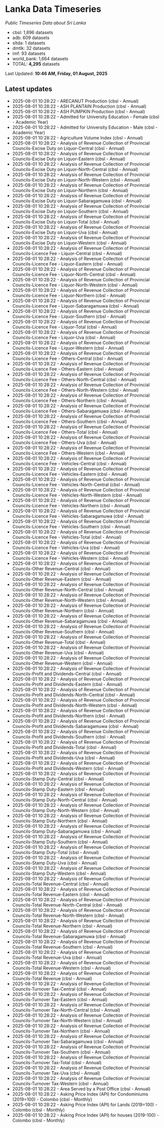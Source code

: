 # Lanka Data Timeseries
*Public Timeseries Data about Sri Lanka*

* cbsl: 1,896 datasets
* adb: 609 datasets
* sltda: 1 datasets
* dmtlk: 32 datasets
* imf: 93 datasets
* world_bank: 1,664 datasets
* TOTAL: **4,295** datasets

Last Updated: **10:46 AM, Friday, 01 August, 2025**

## Latest updates

* 2025-08-01 10:28:22 - ARECANUT Production (cbsl - Annual)
* 2025-08-01 10:28:22 - ASH PLANTAIN Production (cbsl - Annual)
* 2025-08-01 10:28:22 - ASH PUMPKIN Production (cbsl - Annual)
* 2025-08-01 10:28:22 - Admitted for University Education - Female (cbsl - Academic Year)
* 2025-08-01 10:28:22 - Admitted for University Education - Male (cbsl - Academic Year)
* 2025-08-01 10:28:22 - Agriculture Volume Index (cbsl - Annual)
* 2025-08-01 10:28:22 - Analysis of Revenue Collection of Provincial Councils-Excise Duty on Liquor-Central (cbsl - Annual)
* 2025-08-01 10:28:22 - Analysis of Revenue Collection of Provincial Councils-Excise Duty on Liquor-Eastern (cbsl - Annual)
* 2025-08-01 10:28:22 - Analysis of Revenue Collection of Provincial Councils-Excise Duty on Liquor-North-Central (cbsl - Annual)
* 2025-08-01 10:28:22 - Analysis of Revenue Collection of Provincial Councils-Excise Duty on Liquor-North-Western (cbsl - Annual)
* 2025-08-01 10:28:22 - Analysis of Revenue Collection of Provincial Councils-Excise Duty on Liquor-Northern (cbsl - Annual)
* 2025-08-01 10:28:22 - Analysis of Revenue Collection of Provincial Councils-Excise Duty on Liquor-Sabaragamuwa (cbsl - Annual)
* 2025-08-01 10:28:22 - Analysis of Revenue Collection of Provincial Councils-Excise Duty on Liquor-Southern (cbsl - Annual)
* 2025-08-01 10:28:22 - Analysis of Revenue Collection of Provincial Councils-Excise Duty on Liquor-Total (cbsl - Annual)
* 2025-08-01 10:28:22 - Analysis of Revenue Collection of Provincial Councils-Excise Duty on Liquor-Uva (cbsl - Annual)
* 2025-08-01 10:28:22 - Analysis of Revenue Collection of Provincial Councils-Excise Duty on Liquor-Western (cbsl - Annual)
* 2025-08-01 10:28:22 - Analysis of Revenue Collection of Provincial Councils-Licence Fee - Liquor-Central (cbsl - Annual)
* 2025-08-01 10:28:22 - Analysis of Revenue Collection of Provincial Councils-Licence Fee - Liquor-Eastern (cbsl - Annual)
* 2025-08-01 10:28:22 - Analysis of Revenue Collection of Provincial Councils-Licence Fee - Liquor-North-Central (cbsl - Annual)
* 2025-08-01 10:28:22 - Analysis of Revenue Collection of Provincial Councils-Licence Fee - Liquor-North-Western (cbsl - Annual)
* 2025-08-01 10:28:22 - Analysis of Revenue Collection of Provincial Councils-Licence Fee - Liquor-Northern (cbsl - Annual)
* 2025-08-01 10:28:22 - Analysis of Revenue Collection of Provincial Councils-Licence Fee - Liquor-Sabaragamuwa (cbsl - Annual)
* 2025-08-01 10:28:22 - Analysis of Revenue Collection of Provincial Councils-Licence Fee - Liquor-Southern (cbsl - Annual)
* 2025-08-01 10:28:22 - Analysis of Revenue Collection of Provincial Councils-Licence Fee - Liquor-Total (cbsl - Annual)
* 2025-08-01 10:28:22 - Analysis of Revenue Collection of Provincial Councils-Licence Fee - Liquor-Uva (cbsl - Annual)
* 2025-08-01 10:28:22 - Analysis of Revenue Collection of Provincial Councils-Licence Fee - Liquor-Western (cbsl - Annual)
* 2025-08-01 10:28:22 - Analysis of Revenue Collection of Provincial Councils-Licence Fee - Others-Central (cbsl - Annual)
* 2025-08-01 10:28:22 - Analysis of Revenue Collection of Provincial Councils-Licence Fee - Others-Eastern (cbsl - Annual)
* 2025-08-01 10:28:22 - Analysis of Revenue Collection of Provincial Councils-Licence Fee - Others-North-Central (cbsl - Annual)
* 2025-08-01 10:28:22 - Analysis of Revenue Collection of Provincial Councils-Licence Fee - Others-North-Western (cbsl - Annual)
* 2025-08-01 10:28:22 - Analysis of Revenue Collection of Provincial Councils-Licence Fee - Others-Northern (cbsl - Annual)
* 2025-08-01 10:28:22 - Analysis of Revenue Collection of Provincial Councils-Licence Fee - Others-Sabaragamuwa (cbsl - Annual)
* 2025-08-01 10:28:22 - Analysis of Revenue Collection of Provincial Councils-Licence Fee - Others-Southern (cbsl - Annual)
* 2025-08-01 10:28:22 - Analysis of Revenue Collection of Provincial Councils-Licence Fee - Others-Total (cbsl - Annual)
* 2025-08-01 10:28:22 - Analysis of Revenue Collection of Provincial Councils-Licence Fee - Others-Uva (cbsl - Annual)
* 2025-08-01 10:28:22 - Analysis of Revenue Collection of Provincial Councils-Licence Fee - Others-Western (cbsl - Annual)
* 2025-08-01 10:28:22 - Analysis of Revenue Collection of Provincial Councils-Licence Fee - Vehicles-Central (cbsl - Annual)
* 2025-08-01 10:28:22 - Analysis of Revenue Collection of Provincial Councils-Licence Fee - Vehicles-Eastern (cbsl - Annual)
* 2025-08-01 10:28:22 - Analysis of Revenue Collection of Provincial Councils-Licence Fee - Vehicles-North-Central (cbsl - Annual)
* 2025-08-01 10:28:22 - Analysis of Revenue Collection of Provincial Councils-Licence Fee - Vehicles-North-Western (cbsl - Annual)
* 2025-08-01 10:28:22 - Analysis of Revenue Collection of Provincial Councils-Licence Fee - Vehicles-Northern (cbsl - Annual)
* 2025-08-01 10:28:22 - Analysis of Revenue Collection of Provincial Councils-Licence Fee - Vehicles-Sabaragamuwa (cbsl - Annual)
* 2025-08-01 10:28:22 - Analysis of Revenue Collection of Provincial Councils-Licence Fee - Vehicles-Southern (cbsl - Annual)
* 2025-08-01 10:28:22 - Analysis of Revenue Collection of Provincial Councils-Licence Fee - Vehicles-Total (cbsl - Annual)
* 2025-08-01 10:28:22 - Analysis of Revenue Collection of Provincial Councils-Licence Fee - Vehicles-Uva (cbsl - Annual)
* 2025-08-01 10:28:22 - Analysis of Revenue Collection of Provincial Councils-Licence Fee - Vehicles-Western (cbsl - Annual)
* 2025-08-01 10:28:22 - Analysis of Revenue Collection of Provincial Councils-Other Revenue-Central (cbsl - Annual)
* 2025-08-01 10:28:22 - Analysis of Revenue Collection of Provincial Councils-Other Revenue-Eastern (cbsl - Annual)
* 2025-08-01 10:28:22 - Analysis of Revenue Collection of Provincial Councils-Other Revenue-North-Central (cbsl - Annual)
* 2025-08-01 10:28:22 - Analysis of Revenue Collection of Provincial Councils-Other Revenue-North-Western (cbsl - Annual)
* 2025-08-01 10:28:22 - Analysis of Revenue Collection of Provincial Councils-Other Revenue-Northern (cbsl - Annual)
* 2025-08-01 10:28:22 - Analysis of Revenue Collection of Provincial Councils-Other Revenue-Sabaragamuwa (cbsl - Annual)
* 2025-08-01 10:28:22 - Analysis of Revenue Collection of Provincial Councils-Other Revenue-Southern (cbsl - Annual)
* 2025-08-01 10:28:22 - Analysis of Revenue Collection of Provincial Councils-Other Revenue-Total (cbsl - Annual)
* 2025-08-01 10:28:22 - Analysis of Revenue Collection of Provincial Councils-Other Revenue-Uva (cbsl - Annual)
* 2025-08-01 10:28:22 - Analysis of Revenue Collection of Provincial Councils-Other Revenue-Western (cbsl - Annual)
* 2025-08-01 10:28:22 - Analysis of Revenue Collection of Provincial Councils-Profit and Dividends-Central (cbsl - Annual)
* 2025-08-01 10:28:22 - Analysis of Revenue Collection of Provincial Councils-Profit and Dividends-Eastern (cbsl - Annual)
* 2025-08-01 10:28:22 - Analysis of Revenue Collection of Provincial Councils-Profit and Dividends-North-Central (cbsl - Annual)
* 2025-08-01 10:28:22 - Analysis of Revenue Collection of Provincial Councils-Profit and Dividends-North-Western (cbsl - Annual)
* 2025-08-01 10:28:22 - Analysis of Revenue Collection of Provincial Councils-Profit and Dividends-Northern (cbsl - Annual)
* 2025-08-01 10:28:22 - Analysis of Revenue Collection of Provincial Councils-Profit and Dividends-Sabaragamuwa (cbsl - Annual)
* 2025-08-01 10:28:22 - Analysis of Revenue Collection of Provincial Councils-Profit and Dividends-Southern (cbsl - Annual)
* 2025-08-01 10:28:22 - Analysis of Revenue Collection of Provincial Councils-Profit and Dividends-Total (cbsl - Annual)
* 2025-08-01 10:28:22 - Analysis of Revenue Collection of Provincial Councils-Profit and Dividends-Uva (cbsl - Annual)
* 2025-08-01 10:28:22 - Analysis of Revenue Collection of Provincial Councils-Profit and Dividends-Western (cbsl - Annual)
* 2025-08-01 10:28:22 - Analysis of Revenue Collection of Provincial Councils-Stamp Duty-Central (cbsl - Annual)
* 2025-08-01 10:28:22 - Analysis of Revenue Collection of Provincial Councils-Stamp Duty-Eastern (cbsl - Annual)
* 2025-08-01 10:28:22 - Analysis of Revenue Collection of Provincial Councils-Stamp Duty-North-Central (cbsl - Annual)
* 2025-08-01 10:28:22 - Analysis of Revenue Collection of Provincial Councils-Stamp Duty-North-Western (cbsl - Annual)
* 2025-08-01 10:28:22 - Analysis of Revenue Collection of Provincial Councils-Stamp Duty-Northern (cbsl - Annual)
* 2025-08-01 10:28:22 - Analysis of Revenue Collection of Provincial Councils-Stamp Duty-Sabaragamuwa (cbsl - Annual)
* 2025-08-01 10:28:22 - Analysis of Revenue Collection of Provincial Councils-Stamp Duty-Southern (cbsl - Annual)
* 2025-08-01 10:28:22 - Analysis of Revenue Collection of Provincial Councils-Stamp Duty-Total (cbsl - Annual)
* 2025-08-01 10:28:22 - Analysis of Revenue Collection of Provincial Councils-Stamp Duty-Uva (cbsl - Annual)
* 2025-08-01 10:28:22 - Analysis of Revenue Collection of Provincial Councils-Stamp Duty-Western (cbsl - Annual)
* 2025-08-01 10:28:22 - Analysis of Revenue Collection of Provincial Councils-Total Revenue-Central (cbsl - Annual)
* 2025-08-01 10:28:22 - Analysis of Revenue Collection of Provincial Councils-Total Revenue-Eastern (cbsl - Annual)
* 2025-08-01 10:28:22 - Analysis of Revenue Collection of Provincial Councils-Total Revenue-North-Central (cbsl - Annual)
* 2025-08-01 10:28:22 - Analysis of Revenue Collection of Provincial Councils-Total Revenue-North-Western (cbsl - Annual)
* 2025-08-01 10:28:22 - Analysis of Revenue Collection of Provincial Councils-Total Revenue-Northern (cbsl - Annual)
* 2025-08-01 10:28:22 - Analysis of Revenue Collection of Provincial Councils-Total Revenue-Sabaragamuwa (cbsl - Annual)
* 2025-08-01 10:28:22 - Analysis of Revenue Collection of Provincial Councils-Total Revenue-Southern (cbsl - Annual)
* 2025-08-01 10:28:22 - Analysis of Revenue Collection of Provincial Councils-Total Revenue-Uva (cbsl - Annual)
* 2025-08-01 10:28:22 - Analysis of Revenue Collection of Provincial Councils-Total Revenue-Western (cbsl - Annual)
* 2025-08-01 10:28:22 - Analysis of Revenue Collection of Provincial Councils-Total Revenue (cbsl - Annual)
* 2025-08-01 10:28:22 - Analysis of Revenue Collection of Provincial Councils-Turnover Tax-Central (cbsl - Annual)
* 2025-08-01 10:28:22 - Analysis of Revenue Collection of Provincial Councils-Turnover Tax-Eastern (cbsl - Annual)
* 2025-08-01 10:28:22 - Analysis of Revenue Collection of Provincial Councils-Turnover Tax-North-Central (cbsl - Annual)
* 2025-08-01 10:28:22 - Analysis of Revenue Collection of Provincial Councils-Turnover Tax-North-Western (cbsl - Annual)
* 2025-08-01 10:28:22 - Analysis of Revenue Collection of Provincial Councils-Turnover Tax-Northern (cbsl - Annual)
* 2025-08-01 10:28:22 - Analysis of Revenue Collection of Provincial Councils-Turnover Tax-Sabaragamuwa (cbsl - Annual)
* 2025-08-01 10:28:22 - Analysis of Revenue Collection of Provincial Councils-Turnover Tax-Southern (cbsl - Annual)
* 2025-08-01 10:28:22 - Analysis of Revenue Collection of Provincial Councils-Turnover Tax-Total (cbsl - Annual)
* 2025-08-01 10:28:22 - Analysis of Revenue Collection of Provincial Councils-Turnover Tax-Uva (cbsl - Annual)
* 2025-08-01 10:28:22 - Analysis of Revenue Collection of Provincial Councils-Turnover Tax-Western (cbsl - Annual)
* 2025-08-01 10:28:22 - Area Served by a Post Office (cbsl - Annual)
* 2025-08-01 10:28:22 - Asking Price Index (API) for Condominiums (2019=100) - Colombo (cbsl - Monthly)
* 2025-08-01 10:28:22 - Asking Price Index (API) for Lands (2019=100) - Colombo (cbsl - Monthly)
* 2025-08-01 10:28:22 - Asking Price Index (API) for houses (2019-100) - Colombo (cbsl - Monthly)